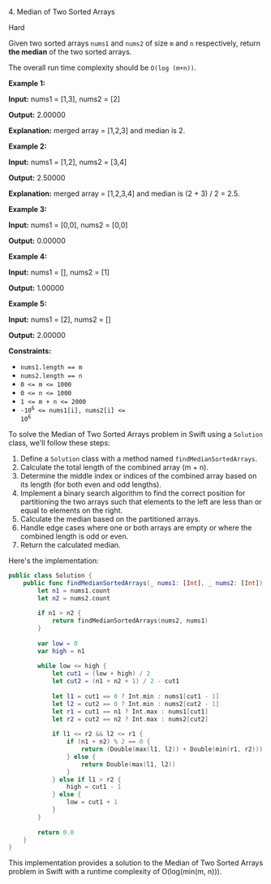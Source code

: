 4\. Median of Two Sorted Arrays

Hard

Given two sorted arrays `nums1` and `nums2` of size `m` and `n` respectively, return **the median** of the two sorted arrays.

The overall run time complexity should be `O(log (m+n))`.

**Example 1:**

**Input:** nums1 = [1,3], nums2 = [2]

**Output:** 2.00000

**Explanation:** merged array = [1,2,3] and median is 2. 

**Example 2:**

**Input:** nums1 = [1,2], nums2 = [3,4]

**Output:** 2.50000

**Explanation:** merged array = [1,2,3,4] and median is (2 + 3) / 2 = 2.5. 

**Example 3:**

**Input:** nums1 = [0,0], nums2 = [0,0]

**Output:** 0.00000 

**Example 4:**

**Input:** nums1 = [], nums2 = [1]

**Output:** 1.00000 

**Example 5:**

**Input:** nums1 = [2], nums2 = []

**Output:** 2.00000 

**Constraints:**

*   `nums1.length == m`
*   `nums2.length == n`
*   `0 <= m <= 1000`
*   `0 <= n <= 1000`
*   `1 <= m + n <= 2000`
*   <code>-10<sup>6</sup> <= nums1[i], nums2[i] <= 10<sup>6</sup></code>

To solve the Median of Two Sorted Arrays problem in Swift using a `Solution` class, we'll follow these steps:

1. Define a `Solution` class with a method named `findMedianSortedArrays`.
2. Calculate the total length of the combined array (m + n).
3. Determine the middle index or indices of the combined array based on its length (for both even and odd lengths).
4. Implement a binary search algorithm to find the correct position for partitioning the two arrays such that elements to the left are less than or equal to elements on the right.
5. Calculate the median based on the partitioned arrays.
6. Handle edge cases where one or both arrays are empty or where the combined length is odd or even.
7. Return the calculated median.

Here's the implementation:

```swift
public class Solution {
    public func findMedianSortedArrays(_ nums1: [Int], _ nums2: [Int]) -> Double {
        let n1 = nums1.count
        let n2 = nums2.count
        
        if n1 > n2 {
            return findMedianSortedArrays(nums2, nums1)
        }
        
        var low = 0
        var high = n1
        
        while low <= high {
            let cut1 = (low + high) / 2
            let cut2 = (n1 + n2 + 1) / 2 - cut1
            
            let l1 = cut1 == 0 ? Int.min : nums1[cut1 - 1]
            let l2 = cut2 == 0 ? Int.min : nums2[cut2 - 1]
            let r1 = cut1 == n1 ? Int.max : nums1[cut1]
            let r2 = cut2 == n2 ? Int.max : nums2[cut2]
            
            if l1 <= r2 && l2 <= r1 {
                if (n1 + n2) % 2 == 0 {
                    return (Double(max(l1, l2)) + Double(min(r1, r2))) / 2.0
                } else {
                    return Double(max(l1, l2))
                }
            } else if l1 > r2 {
                high = cut1 - 1
            } else {
                low = cut1 + 1
            }
        }
        
        return 0.0
    }
}
```

This implementation provides a solution to the Median of Two Sorted Arrays problem in Swift with a runtime complexity of O(log(min(m, n))).
